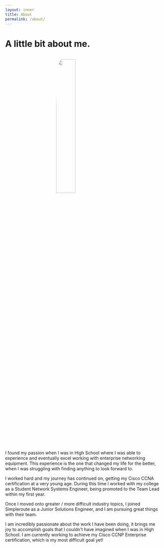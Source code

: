 ```yaml
---
layout: inner
title: About
permalink: /about/
---
```

# A little bit about me.
<div class='body' style="height: 87.5vh;">
<div class="hero-img">
<img src="{{ site.url }}/img/connor.jpg" style="border-radius: 15%; width: 35%; display: block; margin: auto; padding: 3%">
</div>

<p> I found my passion when I was in High School where I was able to experience and eventually excel working with enterprise networking equipment. 
This experience is the one that changed my life for the better, when I was struggling with finding anything to look forward to. </p>

<p>I worked hard and my journey has continued on, getting my Cisco CCNA certification at a very young age. During this time I worked with my college as a Student Network Systems Engineer, being promoted to the Team Lead within my first year.

<p>Once I moved onto greater / more difficult industry topics, I joined Simpleroute as a Junior Solutions Engineer, and I am pursuing great things with their team.</p>

<p>I am incredibly passionate about the work I have been doing, it brings me joy to accomplish goals that I couldn't have imagined when I was in High School. 
I am currently working to achieve my Cisco CCNP Enterprise certification, which is my most difficult goal yet!</p>
<br>
</div>